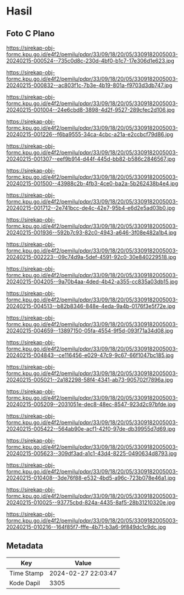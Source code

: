# Hasil

## Foto C Plano

https://sirekap-obj-formc.kpu.go.id/e4f2/pemilu/pdpr/33/09/18/20/05/3309182005003-20240215-000524--735c0d8c-230d-4bf0-b1c7-17e306d1e623.jpg

https://sirekap-obj-formc.kpu.go.id/e4f2/pemilu/pdpr/33/09/18/20/05/3309182005003-20240215-000832--ac803f1c-7b3e-4b19-801a-f9703d3db747.jpg

https://sirekap-obj-formc.kpu.go.id/e4f2/pemilu/pdpr/33/09/18/20/05/3309182005003-20240215-001004--24e6cbd8-3898-4d2f-9527-289cfec2d106.jpg

https://sirekap-obj-formc.kpu.go.id/e4f2/pemilu/pdpr/33/09/18/20/05/3309182005003-20240215-001226--f6ba9555-34ca-4cbc-a21a-e2ccbcf79d86.jpg

https://sirekap-obj-formc.kpu.go.id/e4f2/pemilu/pdpr/33/09/18/20/05/3309182005003-20240215-001307--eef9b914-d44f-445d-bb82-b586c2846567.jpg

https://sirekap-obj-formc.kpu.go.id/e4f2/pemilu/pdpr/33/09/18/20/05/3309182005003-20240215-001500--43988c2b-4fb3-4ce0-ba2a-5b262438b4e4.jpg

https://sirekap-obj-formc.kpu.go.id/e4f2/pemilu/pdpr/33/09/18/20/05/3309182005003-20240215-001712--2e741bcc-de4c-42e7-95b4-e6d2e5ad03b0.jpg

https://sirekap-obj-formc.kpu.go.id/e4f2/pemilu/pdpr/33/09/18/20/05/3309182005003-20240215-001936--592b7c93-82c0-4943-a646-3f08e482a1b4.jpg

https://sirekap-obj-formc.kpu.go.id/e4f2/pemilu/pdpr/33/09/18/20/05/3309182005003-20240215-002223--09c74d9a-5def-4591-92c0-30e840229518.jpg

https://sirekap-obj-formc.kpu.go.id/e4f2/pemilu/pdpr/33/09/18/20/05/3309182005003-20240215-004205--9a70b4aa-4ded-4b42-a355-cc835a03db15.jpg

https://sirekap-obj-formc.kpu.go.id/e4f2/pemilu/pdpr/33/09/18/20/05/3309182005003-20240215-004513--b82b8346-848e-4eda-9a4b-0176f3e5f72e.jpg

https://sirekap-obj-formc.kpu.go.id/e4f2/pemilu/pdpr/33/09/18/20/05/3309182005003-20240215-004659--13897150-05fa-4554-9f5d-093f71a34d08.jpg

https://sirekap-obj-formc.kpu.go.id/e4f2/pemilu/pdpr/33/09/18/20/05/3309182005003-20240215-004843--ce116456-e029-47c9-9c67-66f1047bc185.jpg

https://sirekap-obj-formc.kpu.go.id/e4f2/pemilu/pdpr/33/09/18/20/05/3309182005003-20240215-005021--2a182298-58f4-4341-ab73-905702f7896a.jpg

https://sirekap-obj-formc.kpu.go.id/e4f2/pemilu/pdpr/33/09/18/20/05/3309182005003-20240215-005209--2031051e-dec8-48ec-8547-923d2c97bfde.jpg

https://sirekap-obj-formc.kpu.go.id/e4f2/pemilu/pdpr/33/09/18/20/05/3309182005003-20240215-005422--564ab90e-acf1-42f0-97de-db39955d7d69.jpg

https://sirekap-obj-formc.kpu.go.id/e4f2/pemilu/pdpr/33/09/18/20/05/3309182005003-20240215-005623--309df3ad-a1c1-43d4-8225-0490634d8793.jpg

https://sirekap-obj-formc.kpu.go.id/e4f2/pemilu/pdpr/33/09/18/20/05/3309182005003-20240215-010408--3de76f88-e532-4bd5-a96c-723b078e46a1.jpg

https://sirekap-obj-formc.kpu.go.id/e4f2/pemilu/pdpr/33/09/18/20/05/3309182005003-20240215-010025--93775cbd-824a-4435-8af5-28b31210320e.jpg

https://sirekap-obj-formc.kpu.go.id/e4f2/pemilu/pdpr/33/09/18/20/05/3309182005003-20240215-010216--164f85f7-fffe-4b71-b3a6-9f849dc1c9dc.jpg


## Metadata

| Key        | Value               |
| ---------- | ------------------- |
| Time Stamp | 2024-02-27 22:03:47 |
| Kode Dapil | 3305                |



